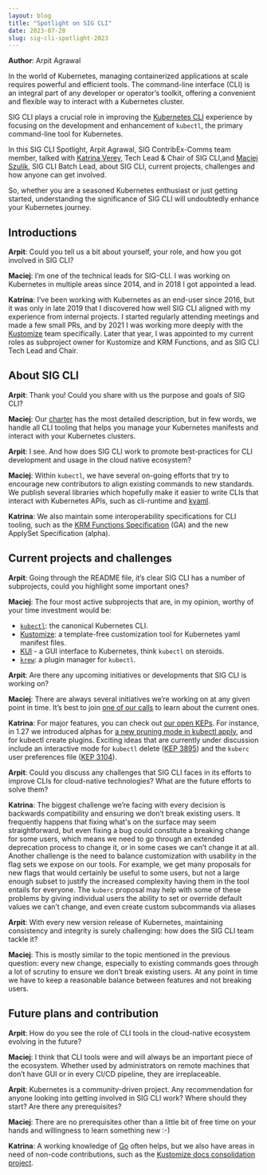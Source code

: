 ```yaml
---
layout: blog
title: "Spotlight on SIG CLI"
date: 2023-07-20
slug: sig-cli-spotlight-2023
---
```


**Author**: Arpit Agrawal

In the world of Kubernetes, managing containerized applications at
scale requires powerful and efficient tools. The command-line
interface (CLI) is an integral part of any developer or operator’s
toolkit, offering a convenient and flexible way to interact with a
Kubernetes cluster.

SIG CLI plays a crucial role in improving the [Kubernetes
CLI](https://github.com/kubernetes/community/tree/master/sig-cli)
experience by focusing on the development and enhancement of
`kubectl`, the primary command-line tool for Kubernetes.

In this SIG CLI Spotlight, Arpit Agrawal, SIG ContribEx-Comms team
member, talked with [Katrina Verey](https://github.com/KnVerey), Tech
Lead & Chair of SIG CLI,and [Maciej
Szulik](https://github.com/soltysh), SIG CLI Batch Lead, about SIG
CLI, current projects, challenges and how anyone can get involved.

So, whether you are a seasoned Kubernetes enthusiast or just getting
started, understanding the significance of SIG CLI will undoubtedly
enhance your Kubernetes journey.

## Introductions

**Arpit**: Could you tell us a bit about yourself, your role, and how
you got involved in SIG CLI?

**Maciej**: I’m one of the technical leads for SIG-CLI. I was working
on Kubernetes in multiple areas since 2014, and in 2018 I got
appointed a lead.

**Katrina**: I’ve been working with Kubernetes as an end-user since
2016, but it was only in late 2019 that I discovered how well SIG CLI
aligned with my experience from internal projects. I started regularly
attending meetings and made a few small PRs, and by 2021 I was working
more deeply with the
[Kustomize](https://github.com/kubernetes-sigs/kustomize) team
specifically. Later that year, I was appointed to my current roles as
subproject owner for Kustomize and KRM Functions, and as SIG CLI Tech
Lead and Chair.

## About SIG CLI

**Arpit**: Thank you! Could you share with us the purpose and goals of SIG CLI?

**Maciej**: Our
[charter](https://github.com/kubernetes/community/tree/master/sig-cli/)
has the most detailed description, but in few words, we handle all CLI
tooling that helps you manage your Kubernetes manifests and interact
with your Kubernetes clusters.

**Arpit**: I see. And how does SIG CLI work to promote best-practices
for CLI development and usage in the cloud native ecosystem?

**Maciej**: Within `kubectl`, we have several on-going efforts that
try to encourage new contributors to align existing commands to new
standards. We publish several libraries which hopefully make it easier
to write CLIs that interact with Kubernetes APIs, such as cli-runtime
and
[kyaml](https://github.com/kubernetes-sigs/kustomize/tree/master/kyaml).

**Katrina**: We also maintain some interoperability specifications for
CLI tooling, such as the [KRM Functions
Specification](https://github.com/kubernetes-sigs/kustomize/blob/master/cmd/config/docs/api-conventions/functions-spec.md)
(GA) and the new ApplySet
Specification
(alpha).

## Current projects and challenges

**Arpit**: Going through the README file, it’s clear SIG CLI has a
number of subprojects, could you highlight some important ones?

**Maciej**: The four most active subprojects that are, in my opinion,
worthy of your time investment would be:

* [`kubectl`](https://github.com/kubernetes/kubectl):  the canonical Kubernetes CLI.
* [Kustomize](https://github.com/kubernetes-sigs/kustomize): a
  template-free customization tool for Kubernetes yaml manifest files.
* [KUI](https://kui.tools) - a GUI interface to Kubernetes, think
   `kubectl` on steroids.
* [`krew`](https://github.com/kubernetes-sigs/krew): a plugin manager for `kubectl`.

**Arpit**: Are there any upcoming initiatives or developments that SIG
CLI is working on?

**Maciej**: There are always several initiatives we’re working on at
any given point in time. It’s best to join [one of our
calls](https://github.com/kubernetes/community/tree/master/sig-cli/#meetings)
to learn about the current ones.

**Katrina**: For major features, you can check out [our open
KEPs](https://www.kubernetes.dev/resources/keps/). For instance, in
1.27 we introduced alphas for [a new pruning mode in kubectl
apply](https://kubernetes.io/blog/2023/05/09/introducing-kubectl-applyset-pruning/),
and for kubectl create plugins. Exciting ideas that are currently
under discussion include an interactive mode for `kubectl` delete
([KEP
3895](https://kubernetes.io/blog/2023/05/09/introducing-kubectl-applyset-pruning))
and the `kuberc` user preferences file ([KEP
3104](https://kubernetes.io/blog/2023/05/09/introducing-kubectl-applyset-pruning)).

**Arpit**: Could you discuss any challenges that SIG CLI faces in its
efforts to improve CLIs for cloud-native technologies? What are the
future efforts to solve them?

**Katrina**: The biggest challenge we’re facing with every decision is
backwards compatibility and ensuring we don’t break existing users. It
frequently happens that fixing what's on the surface may seem
straightforward, but even fixing a bug could constitute a breaking
change for some users, which means we need to go through an extended
deprecation process to change it, or in some cases we can’t change it
at all. Another challenge is the need to balance customization with
usability in the flag sets we expose on our tools. For example, we get
many proposals for new flags that would certainly be useful to some
users, but not a large enough subset to justify the increased
complexity having them in the tool entails for everyone. The `kuberc`
proposal may help with some of these problems by giving individual
users the ability to set or override default values we can’t change,
and even create custom subcommands via aliases

**Arpit**: With every new version release of Kubernetes, maintaining
consistency and integrity is surely challenging: how does the SIG CLI
team tackle it?

**Maciej**: This is mostly similar to the topic mentioned in the
previous question: every new change, especially to existing commands
goes through a lot of scrutiny to ensure we don’t break existing
users. At any point in time we have to keep a reasonable balance
between features and not breaking users.

## Future plans and contribution

**Arpit**: How do you see the role of CLI tools in the cloud-native
ecosystem evolving in the future?

**Maciej**: I think that CLI tools were and will always be an
important piece of the ecosystem. Whether used by administrators on
remote machines that don’t have GUI or in every CI/CD pipeline, they
are irreplaceable.

**Arpit**: Kubernetes is a community-driven project. Any
recommendation for anyone looking into getting involved in SIG CLI
work? Where should they start? Are there any prerequisites?

**Maciej**: There are no prerequisites other than a little bit of free
time on your hands and willingness to learn something new :-)

**Katrina**: A working knowledge of [Go](https://go.dev/) often helps,
but we also have areas in need of non-code contributions, such as the
[Kustomize docs consolidation
project](https://github.com/kubernetes-sigs/kustomize/issues/4338).

